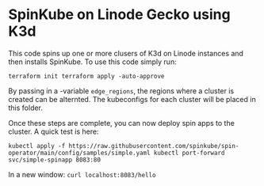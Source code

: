 # SpinKube on Linode Gecko using K3d
This code spins up one or more clusers of K3d on Linode instances and then installs SpinKube. To use this code simply run:

`
terraform init
terraform apply -auto-approve
`

By passing in a -variable `edge_regions`, the regions where a cluster is created can be alternted. The kubeconfigs for each cluster will be placed in this folder.

Once these steps are complete, you can now deploy spin apps to the cluster. A quick test is here:

`
kubectl apply -f https://raw.githubusercontent.com/spinkube/spin-operator/main/config/samples/simple.yaml
kubectl port-forward svc/simple-spinapp 8083:80
`

In a new window:
`
curl localhost:8083/hello
`